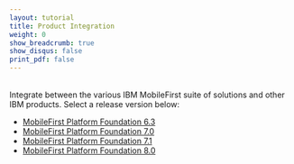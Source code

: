 ```yaml
---
layout: tutorial
title: Product Integration
weight: 0
show_breadcrumb: true
show_disqus: false
print_pdf: false
---
```

<!-- NLS_CHARSET=UTF-8 -->
<br>
Integrate between the various IBM MobileFirst suite of solutions and other IBM products.
Select a release version below:

* [MobileFirst Platform Foundation 6.3](6.3/)
* [MobileFirst Platform Foundation 7.0](7.0/)
* [MobileFirst Platform Foundation 7.1](7.1/)
* [MobileFirst Platform Foundation 8.0](8.0/)
